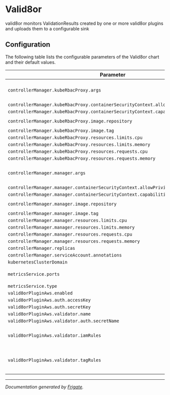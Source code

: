 
Valid8or
===========

valid8or monitors ValidationResults created by one or more valid8or plugins and uploads them to a configurable sink


## Configuration

The following table lists the configurable parameters of the Valid8or chart and their default values.

| Parameter                | Description             | Default        |
| ------------------------ | ----------------------- | -------------- |
| `controllerManager.kubeRbacProxy.args` |  | `["--secure-listen-address=0.0.0.0:8443", "--upstream=http://127.0.0.1:8080/", "--logtostderr=true", "--v=0"]` |
| `controllerManager.kubeRbacProxy.containerSecurityContext.allowPrivilegeEscalation` |  | `false` |
| `controllerManager.kubeRbacProxy.containerSecurityContext.capabilities.drop` |  | `["ALL"]` |
| `controllerManager.kubeRbacProxy.image.repository` |  | `"gcr.io/kubebuilder/kube-rbac-proxy"` |
| `controllerManager.kubeRbacProxy.image.tag` |  | `"v0.14.1"` |
| `controllerManager.kubeRbacProxy.resources.limits.cpu` |  | `"500m"` |
| `controllerManager.kubeRbacProxy.resources.limits.memory` |  | `"128Mi"` |
| `controllerManager.kubeRbacProxy.resources.requests.cpu` |  | `"5m"` |
| `controllerManager.kubeRbacProxy.resources.requests.memory` |  | `"64Mi"` |
| `controllerManager.manager.args` |  | `["--health-probe-bind-address=:8081", "--metrics-bind-address=127.0.0.1:8080", "--leader-elect"]` |
| `controllerManager.manager.containerSecurityContext.allowPrivilegeEscalation` |  | `false` |
| `controllerManager.manager.containerSecurityContext.capabilities.drop` |  | `["ALL"]` |
| `controllerManager.manager.image.repository` |  | `"quay.io/spectrocloud-labs/valid8or"` |
| `controllerManager.manager.image.tag` |  | `"latest"` |
| `controllerManager.manager.resources.limits.cpu` |  | `"500m"` |
| `controllerManager.manager.resources.limits.memory` |  | `"128Mi"` |
| `controllerManager.manager.resources.requests.cpu` |  | `"10m"` |
| `controllerManager.manager.resources.requests.memory` |  | `"64Mi"` |
| `controllerManager.replicas` |  | `1` |
| `controllerManager.serviceAccount.annotations` |  | `{}` |
| `kubernetesClusterDomain` |  | `"cluster.local"` |
| `metricsService.ports` |  | `[{"name": "https", "port": 8443, "protocol": "TCP", "targetPort": "https"}]` |
| `metricsService.type` |  | `"ClusterIP"` |
| `valid8orPluginAws.enabled` |  | `false` |
| `valid8orPluginAws.auth.accessKey` |  | `""` |
| `valid8orPluginAws.auth.secretKey` |  | `""` |
| `valid8orPluginAws.validator.name` |  | `"awsvalidator"` |
| `valid8orPluginAws.validator.auth.secretName` |  | `"aws-creds"` |
| `valid8orPluginAws.validator.iamRules` |  | `[{"iamRole": "<iam_role_name>", "statements": [{"actions": ["cognito-sync:ListDatasets"], "resource": "*"}]}]` |
| `valid8orPluginAws.validator.tagRules` |  | `[{"key": "kubernetes.io/role/elb", "expectedValue": "1", "region": "us-east-2", "resourceType": "subnet", "arns": ["<arn_1>"]}]` |



---
_Documentation generated by [Frigate](https://frigate.readthedocs.io)._

